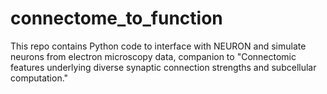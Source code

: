 # connectome_to_function
This repo contains Python code to interface with NEURON and simulate neurons from electron microscopy data, companion to "Connectomic features underlying diverse synaptic connection strengths and subcellular computation."
